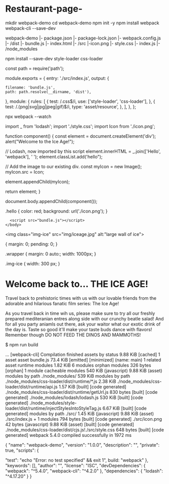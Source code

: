# Restaurant-page-
mkdir webpack-demo 
cd webpack-demo 
npm init -y 
npm install webpack webpack-cli --save-dev


  webpack-demo
|- package.json
|- package-lock.json
|- webpack.config.js
|- /dist
   |- bundle.js
   |- index.html
|- /src
  |-icon.png
  |- style.css
  |- index.js
|- /node_modules


  npm install --save-dev style-loader css-loader
 
 
   const path = require('path');

module.exports = {
  entry: './src/index.js',
  output: {
    
    filename: 'bundle.js',
    path: path.resolve(__dirname, 'dist'),
  },
module: {
    rules: [
      {
        test: /\.css$/i,
        use: ['style-loader', 'css-loader'],
      },
       {
        test: /\.(png|svg|jpg|jpeg|gif)$/i,
        type: 'asset/resource',
      },
    ],
  },
 };
  
  
 
  npx webpack --watch
 
 import _ from 'lodash';
 import './style.css';
 import Icon from './icon.png';
 
   function component() {
  const element = document.createElement('div');
alert("Welcome to the Ice Age!");
  
  // Lodash, now imported by this script
  element.innerHTML = _.join(['Hello', 'webpack'], ' ');
  element.classList.add('hello");
  
// Add the image to our existing div.
  const myIcon = new Image();
  myIcon.src = Icon;

  element.appendChild(myIcon); 
  
  return element;
}

document.body.appendChild(component());


.hello {
   color: red;
  background: url('./icon.png');
 }


<!DOCTYPE html>
<html>
  <head>
<meta charset="utf-8" />

  <title>Asset Management</title>
  </head>  
  </body> 
  
      <script src="bundle.js"></script>
    </body>
 </html>
<meta name="viewport" content="width=device-width,initial-scale=1">
<link rel="stylesheet" href="">
<div#content>
</div#content>
<script src=""></script>
<body>


<img class="img-ice"
     src="img/iceage.jpg"
alt:"large wall of ice">
  
{
  margin: 0;
  pending: 0;
}
  
.wrapper {
  margin: 0 auto:;
  width: 1000px;
}
  
.img-ice {
  width: 300 px;
}
<div class="">
 <h1>Welcome back to... THE ICE AGE!</h1>
 <p>Travel back to prehistoric times with us with our lovable friends from the adorable and hilarious fanatic film series: The Ice Age!</p>
 <p>As you travel back in time wih us, please make sure to try all our freshly prepared mediteranian entres along side with our crunchy beatle salad! And for all you party aniamls out there, ask your waitor what our exotic drink of the day is. Taste so good it'll make your taste buds dance with flavors! Remember though DO NOT FEED THE DINOS AND MAMMOTHS!</p>
</div>

</body>
</html>


$ npm run build

...
[webpack-cli] Compilation finished
assets by status 9.88 KiB [cached] 1 asset
asset bundle.js 73.4 KiB [emitted] [minimized] (name: main) 1 related asset
runtime modules 1.82 KiB 6 modules
orphan modules 326 bytes [orphan] 1 module
cacheable modules 540 KiB (javascript) 9.88 KiB (asset)
  modules by path ./node_modules/ 539 KiB
    modules by path ./node_modules/css-loader/dist/runtime/*.js 2.38 KiB
      ./node_modules/css-loader/dist/runtime/api.js 1.57 KiB [built] [code generated]
      ./node_modules/css-loader/dist/runtime/getUrl.js 830 bytes [built] [code generated]
    ./node_modules/lodash/lodash.js 530 KiB [built] [code generated]
    ./node_modules/style-loader/dist/runtime/injectStylesIntoStyleTag.js 6.67 KiB [built] [code generated]
  modules by path ./src/ 1.45 KiB (javascript) 9.88 KiB (asset)
    ./src/index.js + 1 modules 794 bytes [built] [code generated]
    ./src/icon.png 42 bytes (javascript) 9.88 KiB (asset) [built] [code generated]
    ./node_modules/css-loader/dist/cjs.js!./src/style.css 648 bytes [built] [code generated]
webpack 5.4.0 compiled successfully in 1972 ms



{
   "name": "webpack-demo",
   "version": "1.0.0",
   "description": "",
    "private": true,
   "scripts": {
   
   "test": "echo \"Error: no test specified\" && exit 1",
   build: "webpack"
   },
   "keywords": [],
   "author": "",
   "license": "ISC",
   "devDependencies": {
     "webpack": "^5.4.0",
     "webpack-cli": "^4.2.0"
   },
   "dependencies": {
     "lodash": "^4.17.20"
   }
 }
     
